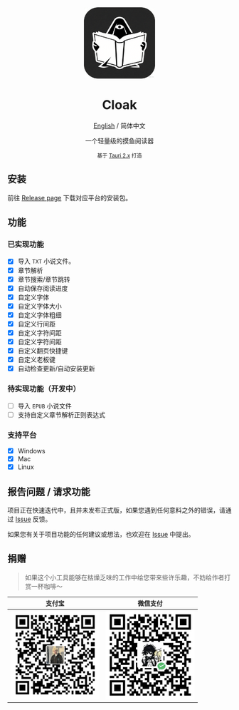 <div align="center">
  <img src="./public/logo.png" width="160" alt="icon"/>

  <h1 align="center">Cloak</h1>

  [English](./README.md) / 简体中文

  一个轻量级的摸鱼阅读器

  <small>基于 <a href="https://github.com/tauri-apps/tauri">Tauri 2.x</a> 打造</small>
</div>

## 安装

前往 [Release page](https://github.com/Xav1erSue/cloak/releases) 下载对应平台的安装包。

## 功能

### 已实现功能

- [x] 导入 `TXT` 小说文件。
- [x] 章节解析
- [x] 章节搜索/章节跳转
- [x] 自动保存阅读进度
- [x] 自定义字体
- [x] 自定义字体大小
- [x] 自定义字体粗细
- [x] 自定义行间距
- [x] 自定义字符间距
- [x] 自定义字符间距
- [x] 自定义翻页快捷键
- [x] 自定义老板键
- [x] 自动检查更新/自动安装更新

### 待实现功能（开发中）

- [ ] 导入 `EPUB` 小说文件
- [ ] 支持自定义章节解析正则表达式

### 支持平台

- [x] Windows
- [x] Mac
- [x] Linux

## 报告问题 / 请求功能

项目正在快速迭代中，且并未发布正式版，如果您遇到任何意料之外的错误，请通过 [Issue](https://github.com/Xav1erSue/cloak/issues) 反馈。

如果您有关于项目功能的任何建议或想法，也欢迎在 [Issue](https://github.com/Xav1erSue/cloak/issues) 中提出。

## 捐赠

> 如果这个小工具能够在枯燥乏味的工作中给您带来些许乐趣，不妨给作者打赏一杯咖啡～

| 支付宝 | 微信支付 |
| :---: | :---: |
| <img src="./public/alipay.jpg" width="200" alt="alipay"/> | <img src="./public/wechat.jpg" width="200" alt="wechat"/> |
